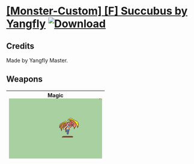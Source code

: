 # [\[Monster-Custom\] \[F\] Succubus by Yangfly](./) [![Download](https://img.shields.io/badge/Download-%5BMonster--Custom%5D%20%5BF%5D%20Succubus%20by%20Yangfly-red)](https://minhaskamal.github.io/DownGit/#/home?url=https://github.com/Klokinator/FE-Repo/tree/main/Battle%20Animations/Monsters%20-%20Dragons%20and%20Special/%5BMonster-Custom%5D%20%5BF%5D%20Succubus%20by%20Yangfly)
## Credits

Made by Yangfly Master.

## Weapons

| <b>Magic</b><br/><img alt="Magic animation" src="./6.%20Magic/Magic.gif"/> |
| :---: |
